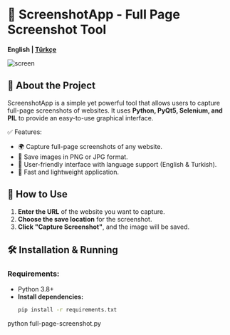 # 📸 ScreenshotApp - Full Page Screenshot Tool

**English | [Türkçe](#📸-screenshotapp---tam-sayfa-ekran-görüntüsü-aracı)**  


![screen](https://github.com/user-attachments/assets/76ce10f6-82f3-4f36-ac02-690e95097567)



## 📌 About the Project
ScreenshotApp is a simple yet powerful tool that allows users to capture full-page screenshots of websites. It uses **Python, PyQt5, Selenium, and PIL** to provide an easy-to-use graphical interface.  

✅ Features:
- 🌍 Capture full-page screenshots of any website.  
- 💾 Save images in PNG or JPG format.  
- 🎨 User-friendly interface with language support (English & Turkish).  
- 🚀 Fast and lightweight application.  

## 🚀 How to Use
1. **Enter the URL** of the website you want to capture.  
2. **Choose the save location** for the screenshot.  
3. **Click "Capture Screenshot"**, and the image will be saved.  

## 🛠️ Installation & Running
### Requirements:
- Python 3.8+
- **Install dependencies:**
  ```bash
  pip install -r requirements.txt
python full-page-screenshot.py
